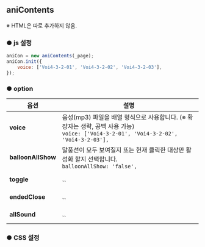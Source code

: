 ## aniContents

※ HTML은 따로 추가하지 않음.


### ● js 설정
```javascript
aniCon = new aniContents(_page);
aniCon.init({
    voice: ['Voi4-3-2-01', 'Voi4-3-2-02', 'Voi4-3-2-03'],
});
```


### ● option

|옵션|설명|
|---|---|
|**voice**|음성(mp3) 파일을 배열 형식으로 사용합니다. (※ 확장자는 생략, 공백 사용 가능)<br>`voice: ['Voi4-3-2-01', 'Voi4-3-2-02', 'Voi4-3-2-03'],`|
|**balloonAllShow**|말풍선이 모두 보여질지 또는 현재 클릭한 대상만 활성화 할지 선택합니다.<br>`balloonAllShow: 'false',` |
|**toggle**|<br>``|
|**endedClose**|<br>``|
|**allSound**|<br>``|


### ● CSS 설정
```css
```










